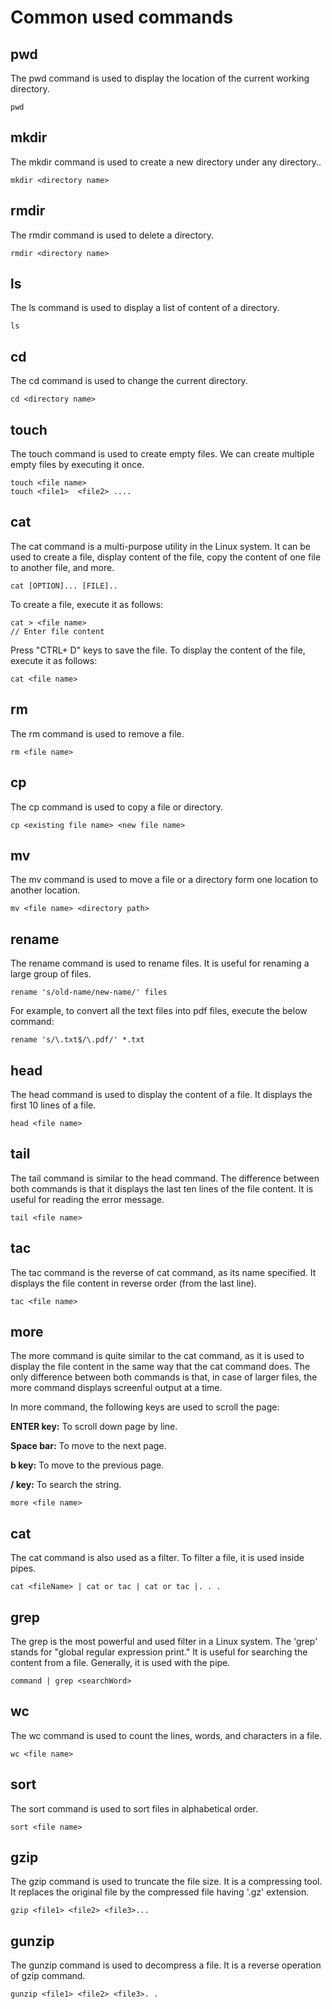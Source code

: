 # Common used commands
## pwd
The pwd command is used to display the location of the current working directory.
```
pwd
```
## mkdir
The mkdir command is used to create a new directory under any directory..
```
mkdir <directory name>  
```
## rmdir
The rmdir command is used to delete a directory.
```
rmdir <directory name>
```
## ls
The ls command is used to display a list of content of a directory.
```
ls
```
## cd
The cd command is used to change the current directory.
```
cd <directory name>
```
## touch 
The touch command is used to create empty files. We can create multiple empty files by executing it once.
```
touch <file name>  
touch <file1>  <file2> ....  
```
## cat 
The cat command is a multi-purpose utility in the Linux system. It can be used to create a file, display content of the file, copy the content of one file to another file, and more.
```
cat [OPTION]... [FILE]..  
```
To create a file, execute it as follows:
```
cat > <file name>  
// Enter file content  
```
Press "CTRL+ D" keys to save the file. To display the content of the file, execute it as follows:
```
cat <file name>   
```
## rm 
The rm command is used to remove a file.
```
rm <file name>
```
## cp
The cp command is used to copy a file or directory.
```title='To copy in the same directory:'
cp <existing file name> <new file name>
```
## mv 
The mv command is used to move a file or a directory form one location to another location.
```
mv <file name> <directory path> 
```
## rename
The rename command is used to rename files. It is useful for renaming a large group of files.
```
rename 's/old-name/new-name/' files  
```
For example, to convert all the text files into pdf files, execute the below command:
```
rename 's/\.txt$/\.pdf/' *.txt  
```
## head 
The head command is used to display the content of a file. It displays the first 10 lines of a file.
```
head <file name>  
```
## tail
The tail command is similar to the head command. The difference between both commands is that it displays the last ten lines of the file content. It is useful for reading the error message.
```
tail <file name>
```
## tac 
The tac command is the reverse of cat command, as its name specified. It displays the file content in reverse order (from the last line).
```
tac <file name>  
```
## more 
The more command is quite similar to the cat command, as it is used to display the file content in the same way that the cat command does. The only difference between both commands is that, in case of larger files, the more command displays screenful output at a time.

In more command, the following keys are used to scroll the page:

**ENTER key:** To scroll down page by line.

**Space bar:** To move to the next page.

**b key:** To move to the previous page.

**/ key:** To search the string.
```
more <file name>
```
## cat
The cat command is also used as a filter. To filter a file, it is used inside pipes.
```
cat <fileName> | cat or tac | cat or tac |. . .   
```
## grep 
The grep is the most powerful and used filter in a Linux system. The 'grep' stands for "global regular expression print." It is useful for searching the content from a file. Generally, it is used with the pipe.
```
command | grep <searchWord> 
```
## wc 
The wc command is used to count the lines, words, and characters in a file.
```
wc <file name>
```
## sort 
The sort command is used to sort files in alphabetical order.
```
sort <file name>  
```
## gzip 
The gzip command is used to truncate the file size. It is a compressing tool. It replaces the original file by the compressed file having '.gz' extension.
```
gzip <file1> <file2> <file3>...  
```
## gunzip 
The gunzip command is used to decompress a file. It is a reverse operation of gzip command.
```
gunzip <file1> <file2> <file3>. .  
```
